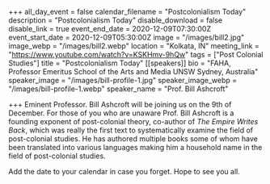 +++
all_day_event = false
calendar_filename = "Postcolonialism Today"
description = "Postcolonialism Today"
disable_download = false
disable_link = true
event_end_date = 2020-12-09T07:30:00Z
event_start_date = 2020-12-09T05:30:00Z
image = "/images/bill2.jpg"
image_webp = "/images/bill2.webp"
location = "Kolkata, IN"
meeting_link = "https://www.youtube.com/watch?v=KSKHmv-9hQw"
tags = ["Post Colonial Studies"]
title = "Postcolonialism Today"
[[speakers]]
bio = "FAHA, Professor Emeritus School of the Arts and Media UNSW Sydney, Australia"
speaker_image = "/images/bill-profile-1.jpg"
speaker_image_webp = "/images/bill-profile-1.webp"
speaker_name = "Prof. Bill Ashcroft"

+++
Eminent Professor. Bill Ashcroft will be joining us on the 9th of December. For those of you who are unaware Prof. Bill Ashcroft is a founding exponent of post-colonial theory, co-author of _The Empire Writes Back_, which was really the first text to systematically  examine the field of post-colonial studies. He has authored multiple books some of whom have been translated into various languages making him a household name in the field of post-colonial studies.

Add the date to your calendar in case you forget. Hope to see you all.